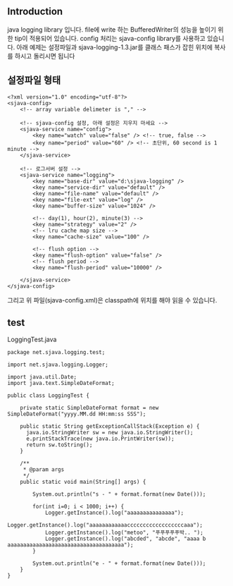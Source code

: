 ## Introduction ##
java logging library 입니다. file에 write 하는 BufferedWriter의 성능을 높이기 위한 tip이 적용되어 있습니다. config 처리는 sjava-config library를 사용하고 있습니다.
아래 예제는 설정파일과 sjava-logging-1.3.jar를 클래스 패스가 잡힌 위치에 복사를 하시고 돌리시면 됩니다

## 설정파일 형태 ##
```
<?xml version="1.0" encoding="utf-8"?>
<sjava-config>
	<!-- array variable delimeter is "," -->
	
	<!-- sjava-config 설정, 아래 설정은 지우지 마세요 -->
	<sjava-service name="config">
		<key name="watch" value="false" /> <!-- true, false -->
		<key name="period" value="60" /> <!-- 초단위, 60 second is 1 minute -->
	</sjava-service>
	
	<!-- 로그서버 설정 -->
	<sjava-service name="logging">
		<key name="base-dir" value="d:\sjava-logging" />
		<key name="service-dir" value="default" />
		<key name="file-name" value="default" />
		<key name="file-ext" value="log" />
		<key name="buffer-size" value="1024" />
		
		<!-- day(1), hour(2), minute(3) -->
		<key name="strategy" value="2" />
		<!-- lru cache map size -->
		<key name="cache-size" value="100" />
		
		<!-- flush option -->
		<key name="flush-option" value="false" />
		<!-- flush period -->
		<key name="flush-period" value="10000" />
		
	</sjava-service>
</sjava-config>
```
그리고 위 파일(sjava-config.xml)은 classpath에 위치를 해야 읽을 수 있습니다.

## test ##
LoggingTest.java
```
package net.sjava.logging.test;

import net.sjava.logging.Logger;

import java.util.Date;
import java.text.SimpleDateFormat;

public class LoggingTest {

	private static SimpleDateFormat format = new SimpleDateFormat("yyyy.MM.dd HH:mm:ss SSS");

	public static String getExceptionCallStack(Exception e) {
	  java.io.StringWriter sw = new java.io.StringWriter();
	  e.printStackTrace(new java.io.PrintWriter(sw));
	  return sw.toString();
	}

	/**
	 * @param args
	 */
	public static void main(String[] args) {
		
		System.out.println("s - " + format.format(new Date()));
		
		for(int i=0; i < 1000; i++) {
			Logger.getInstance().log("aaaaaaaaaaaaaaa");
			Logger.getInstance().log("aaaaaaaaaaaaccccccccccccccccccaaa");
			Logger.getInstance().log("metoo", "푸푸푸푸푸박.. ");
			Logger.getInstance().log("abcded", "abcde", "aaaa b aaaaaaaaaaaaaaaaaaaaaaaaaaaaaaaaaaaaa");
		}
	
		System.out.println("e - " + format.format(new Date()));
	}
}
```
